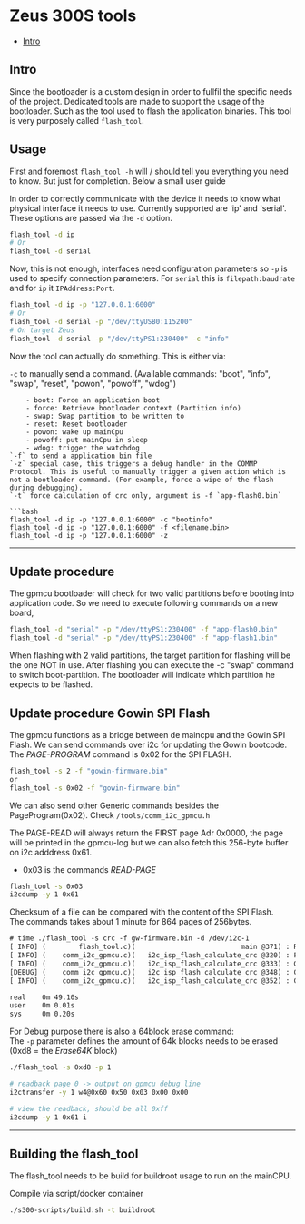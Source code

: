 # Zeus 300S tools

* [Intro](#intro)

## Intro

Since the bootloader is a custom design in order to fullfil the specific needs of the project. Dedicated tools are made to support the usage of the bootloader. Such as the tool used to flash the application binaries. This tool is very purposely called `flash_tool`.

## Usage

First and foremost `flash_tool -h` will / should tell you everything you need to know. But just for completion. Below a small user guide

In order to correctly communicate with the device it needs to know what physical interface it needs to use. Currently supported are 'ip' and 'serial'. These options are passed via the `-d` option.

```bash
flash_tool -d ip
# Or
flash_tool -d serial
```

Now, this is not enough, interfaces need configuration parameters so `-p` is used to specify connection parameters. For `serial` this is `filepath:baudrate` and for `ip` it `IPAddress:Port`.

```bash
flash_tool -d ip -p "127.0.0.1:6000"
# Or
flash_tool -d serial -p "/dev/ttyUSB0:115200"
# On target Zeus
flash_tool -d serial -p "/dev/ttyPS1:230400" -c "info"
```

Now the tool can actually do something. This is either via:

`-c` to manually send a command. (Available commands: "boot", "info", "swap", "reset", "powon", "powoff", "wdog")
```
	- boot: Force an application boot
	- force: Retrieve bootloader context (Partition info)
	- swap: Swap partition to be written to
	- reset: Reset bootloader
	- powon: wake up mainCpu
	- powoff: put mainCpu in sleep
	- wdog: trigger the watchdog
`-f` to send a application bin file
`-z` special case, this triggers a debug handler in the COMMP Protocol. This is useful to manually trigger a given action which is not a bootloader command. (For example, force a wipe of the flash during debugging).
`-t` force calculation of crc only, argument is -f `app-flash0.bin`

```bash
flash_tool -d ip -p "127.0.0.1:6000" -c "bootinfo"
flash_tool -d ip -p "127.0.0.1:6000" -f <filename.bin>
flash_tool -d ip -p "127.0.0.1:6000" -z
```
___
## Update procedure

The gpmcu bootloader will check for two valid partitions before booting into application code.
So we need to execute following commands on a new board,
```bash
flash_tool -d "serial" -p "/dev/ttyPS1:230400" -f "app-flash0.bin"
flash_tool -d "serial" -p "/dev/ttyPS1:230400" -f "app-flash1.bin"
```
When flashing with 2 valid partitions, the target partition for flashing will be the one NOT in use.
After flashing you can execute the -c "swap" command to switch boot-partition.
The bootloader will indicate which partition he expects to be flashed.


## Update procedure Gowin SPI Flash
The gpmcu functions as a bridge between de maincpu and the Gowin SPI Flash. We can send commands over i2c for updating the Gowin bootcode.
The *PAGE-PROGRAM* command is 0x02 for the SPI FLASH.
```bash
flash_tool -s 2 -f "gowin-firmware.bin"
or
flash_tool -s 0x02 -f "gowin-firmware.bin"
```
We can also send other Generic commands besides the PageProgram(0x02). Check `/tools/comm_i2c_gpmcu.h`

The PAGE-READ will always return the FIRST page Adr 0x0000, the page will be printed in the gpmcu-log but we can also fetch this 256-byte buffer on i2c adddress 0x61.<br>
* 0x03 is the commands *READ-PAGE*
```bash
flash_tool -s 0x03
i2cdump -y 1 0x61
```
Checksum of a file can be compared with the content of the SPI Flash.<br>The commands takes about 1 minute for 864 pages of 256bytes.
```txt
# time ./flash_tool -s crc -f gw-firmware.bin -d /dev/i2c-1
[ INFO] (        flash_tool.c)(                          main @371) : Run SPI flash command 0Xfffffffc
[ INFO] (    comm_i2c_gpmcu.c)(   i2c_isp_flash_calculate_crc @320) : File(gw-firmware.bin)-CRC32: 927774d
[ INFO] (    comm_i2c_gpmcu.c)(   i2c_isp_flash_calculate_crc @333) : Going to read 864 blocks of 256byte + remainder of 184 bytes
[DEBUG] (    comm_i2c_gpmcu.c)(   i2c_isp_flash_calculate_crc @348) : Calculated SPI Flash crc = 927774d
[ INFO] (    comm_i2c_gpmcu.c)(   i2c_isp_flash_calculate_crc @352) : CRC's match!

real    0m 49.10s
user    0m 0.01s
sys     0m 0.20s
```

For Debug purpose there is also a 64block erase command:<br>
The `-p` parameter defines the amount of 64k blocks needs to be erased <br>
(0xd8 = the *Erase64K* block)
```sh
./flash_tool -s 0xd8 -p 1

# readback page 0 -> output on gpmcu debug line
i2ctransfer -y 1 w4@0x60 0x50 0x03 0x00 0x00

# view the readback, should be all 0xff
i2cdump -y 1 0x61 i
```


___
## Building the flash_tool

The flash_tool needs to be build for buildroot usage to run on the mainCPU.

Compile via script/docker container
```bash
./s300-scripts/build.sh -t buildroot
```
